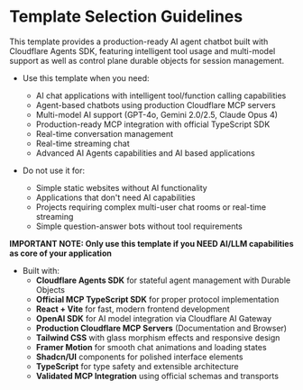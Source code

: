 # Template Selection Guidelines

This template provides a production-ready AI agent chatbot built with Cloudflare Agents SDK, featuring intelligent tool usage and multi-model support as well as control plane durable objects for session management.

* Use this template when you need:
  * AI chat applications with intelligent tool/function calling capabilities
  * Agent-based chatbots using production Cloudflare MCP servers
  * Multi-model AI support (GPT-4o, Gemini 2.0/2.5, Claude Opus 4)
  * Production-ready MCP integration with official TypeScript SDK
  * Real-time conversation management
  * Real-time streaming chat
  * Advanced AI Agents capabilities and AI based applications

* Do not use it for:
  * Simple static websites without AI functionality
  * Applications that don't need AI capabilities
  * Projects requiring complex multi-user chat rooms or real-time streaming
  * Simple question-answer bots without tool requirements

**IMPORTANT NOTE: Only use this template if you NEED AI/LLM capabilities as core of your application**

* Built with:
  * **Cloudflare Agents SDK** for stateful agent management with Durable Objects
  * **Official MCP TypeScript SDK** for proper protocol implementation
  * **React + Vite** for fast, modern frontend development
  * **OpenAI SDK** for AI model integration via Cloudflare AI Gateway
  * **Production Cloudflare MCP Servers** (Documentation and Browser)
  * **Tailwind CSS** with glass morphism effects and responsive design
  * **Framer Motion** for smooth chat animations and loading states
  * **Shadcn/UI** components for polished interface elements
  * **TypeScript** for type safety and extensible architecture
  * **Validated MCP Integration** using official schemas and transports